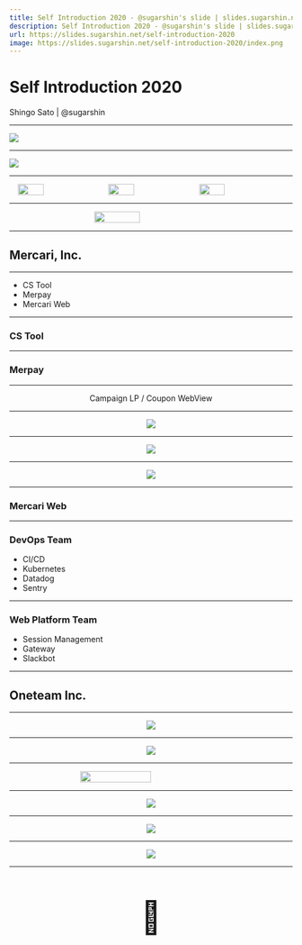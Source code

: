 ```yaml
---
title: Self Introduction 2020 - @sugarshin's slide | slides.sugarshin.net
description: Self Introduction 2020 - @sugarshin's slide | slides.sugarshin.net
url: https://slides.sugarshin.net/self-introduction-2020
image: https://slides.sugarshin.net/self-introduction-2020/index.png
---
```


# Self Introduction 2020

Shingo Sato | @sugarshin

---

<div><img src="images/s00.png"></div>

---

<div><img src="images/b.png"></div>

---

<div style="display: flex; align-items: center; justify-content: center; max-height: 100%;">
  <img src="images/s03.png" style="width: 30%; margin: 0 1%;">
  <img src="images/s04.png" style="width: 30%; margin: 0 1%;">
  <img src="images/s06.png" style="width: 30%; margin: 0 1%;">
</div>

---

<div style="display: flex; align-items: center; justify-content: center; max-height: 100%;">
  <img src="images/s05.png" style="width: 40%;">
</div>

---

## Mercari, Inc.

---

- CS Tool
- Merpay
- Mercari Web

---

### CS Tool

---

### Merpay

---

<p style="text-align: center; font-size: 1em;">
  Campaign LP /
  Coupon WebView
</p>

---

<div style="display: flex; align-items: center; justify-content: center; max-height: 100%;">
  <img src="images/c.png">
</div>

---

<div style="display: flex; align-items: center; justify-content: center; max-height: 100%;">
  <img src="images/nt.png">
</div>

---

<div style="display: flex; align-items: center; justify-content: center; max-height: 100%;">
  <img src="images/co.png" style="max-height: 100%;">
</div>

---

### Mercari Web

---

### DevOps Team

- CI/CD
- Kubernetes
- Datadog
- Sentry

----

### Web Platform Team

- Session Management
- Gateway
- Slackbot

---

## Oneteam Inc.

---

<div style="display: flex; align-items: center; justify-content: center; max-height: 100%;">
  <img src="images/s02.png" style="max-height: 100%;">
</div>

---

<div style="display: flex; align-items: center; justify-content: center; max-height: 100%;">
  <img src="images/s01.png" style="max-height: 100%;">
</div>

---

<div style="display: flex; align-items: center; justify-content: center; max-height: 100%;">
  <img src="images/tsu.png" style="max-height: 100%; width: 50%;">
</div>

---

<div style="display: flex; align-items: center; justify-content: center; max-height: 100%;">
  <img src="images/i0.png" style="max-height: 100%;">
</div>

---

<div style="display: flex; align-items: center; justify-content: center; max-height: 100%;">
  <img src="images/i1.png" style="max-height: 100%;">
</div>

---

<div style="display: flex; align-items: center; justify-content: center; max-height: 100%;">
  <img src="images/i2.png" style="max-height: 100%;">
</div>

---

<p style="text-align: center; font-size: 4em;">🙏</p>

